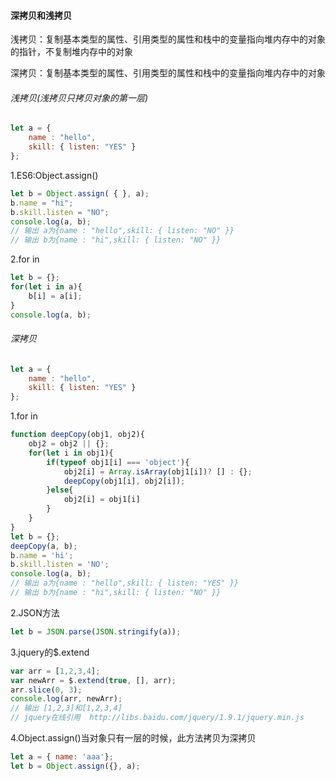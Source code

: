#### 深拷贝和浅拷贝

浅拷贝：复制基本类型的属性、引用类型的属性和栈中的变量指向堆内存中的对象的指针，不复制堆内存中的对象

深拷贝：复制基本类型的属性、引用类型的属性和栈中的变量指向堆内存中的对象

###### 浅拷贝(浅拷贝只拷贝对象的第一层)

```javascript
let a = { 
    name : "hello", 
    skill: { listen: "YES" } 
};
```

1.ES6:Object.assign()

```javascript
let b = Object.assign( { }, a);
b.name = "hi"; 
b.skill.listen = "NO";
console.log(a, b); 
// 输出 a为{name : "hello",skill: { listen: "NO" }}
// 输出 b为{name : "hi",skill: { listen: "NO" }}
```

2.for in

```javascript
let b = {};
for(let i in a){
    b[i] = a[i];
}
console.log(a, b);
```



###### 深拷贝

```javascript
let a = { 
    name : "hello", 
    skill: { listen: "YES" } 
};
```

1.for in

```javascript
function deepCopy(obj1, obj2){
	obj2 = obj2 || {};
	for(let i in obj1){
		if(typeof obj1[i] === 'object'){
			obj2[i] = Array.isArray(obj1[i])? [] : {};
			deepCopy(obj1[i], obj2[i]);
		}else{
			obj2[i] = obj1[i]
		}
	}
}
let b = {};
deepCopy(a, b);
b.name = 'hi';
b.skill.listen = 'NO';
console.log(a, b);
// 输出 a为{name : "hello",skill: { listen: "YES" }}
// 输出 b为{name : "hi",skill: { listen: "NO" }}
```

2.JSON方法

```javascript
let b = JSON.parse(JSON.stringify(a));
```

3.jquery的$.extend

```javascript
var arr = [1,2,3,4];
var newArr = $.extend(true, [], arr);
arr.slice(0, 3);
console.log(arr, newArr); 
// 输出 [1,2,3]和[1,2,3,4]
// jquery在线引用  http://libs.baidu.com/jquery/1.9.1/jquery.min.js
```

4.Object.assign()当对象只有一层的时候，此方法拷贝为深拷贝

```javascript
let a = { name: 'aaa'};
let b = Object.assign({}, a);
```


